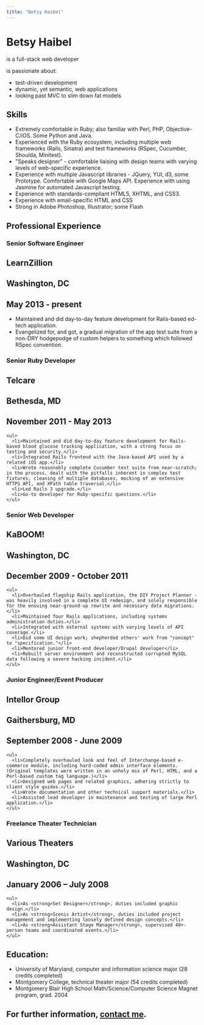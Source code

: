 ```yaml
---
title: "Betsy Haibel"
---
```


<h1>Betsy Haibel</h1>

<section markdown='1' class='blurb'>
<p>is a full-stack web developer</p>
<p>is passionate about:</p>
<ul>
  <li>test-driven development</li>
  <li>dynamic, yet semantic, web applications</li>
  <li>looking past MVC to slim down fat models</li>
</ul>
</section>

<section>
  <h1>Skills</h1>

  <ul>
    <li>Extremely comfortable in Ruby; also familiar with Perl, PHP, Objective-C/iOS. Some Python and Java.</li>
    <li>Experienced with the Ruby ecosystem, including multiple web frameworks (Rails, Sinatra) and test frameworks (RSpec, Cucumber, Shoulda, Minitest).</li>
    <li>"Speaks designer" - comfortable liaising with design teams with varying levels of web-specific experience.</li>
    <li>Experience with multiple Javascript libraries - JQuery, YUI, d3, some Prototype. Comfortable with Google Maps API. Experience with using Jasmine for automated Javascript testing.</li>
    <li>Experience with standards-compliant HTML5, XHTML, and CSS3.</li>
    <li>Experience with email-specific HTML and CSS</li>
    <li>Strong in Adobe Photoshop, Illustrator; some Flash</li>
  </ul>
</section>

<section>
  <h1>Professional Experience</h1>

  <section>
    <h1>Senior Software Engineer</h1>
    <div class='metadata'>
      <h2 class='organization'>LearnZillion</h2>
      <h2 class='location'>Washington, DC</h2>
      <h2 class='time'>May 2013 - present</h2>
    </div>
    <ul>
      <li>Maintained and did day-to-day feature development for Rails-based ed-tech application.</li>
      <li>Evangelized for, and got, a gradual migration of the app test suite from a non-DRY hodgepodge of custom helpers to something which followed RSpec convention.</li>
    </ul>
  </section>

  <section>
    <h1>Senior Ruby Developer</h1>
    <div class='metadata'>
      <h2 class='organization'>Telcare</h2>
      <h2 class='location'>Bethesda, MD</h2>
      <h2 class='time'>November 2011 - May 2013</h2>
    </div>

    <ul>
      <li>Maintained and did day-to-day feature development for Rails-based blood glucose tracking application, with a strong focus on testing and security.</li>
      <li>Integrated Rails frontend with the Java-based API used by a related iOS app.</li>
      <li>Wrote reasonably complete Cucumber test suite from near-scratch; in the process, dealt with the pitfalls inherent in complex test fixtures, cleaning of multiple databases, mocking of an extensive HTTPS API, and XPath table traversal.</li>
      <li>Led Rails 3 upgrade.</li>
      <li>Go-to developer for Ruby-specific questions.</li>
    </ul>
  </section>

  <section>
    <h1>Senior Web Developer</h1>
    <div class='metadata'>
      <h2 class='organization'>KaBOOM!</h2>
      <h2 class='location'>Washington, DC</h2>
      <h2 class='time'>December 2009 - October 2011</h2>
    </div>

    <ul>
      <li>Overhauled flagship Rails application, the DIY Project Planner - was heavily involved in a complete UI redesign, and solely responsible for the ensuing near-ground-up rewrite and necessary data migrations.</li>
      <li>Maintained four Rails applications, including systems administration duties.</li>
      <li>Integrated with external systems with varying levels of API coverage.</li>
      <li>Did some UI design work; shepherded others' work from "concept" to "specification."</li>
      <li>Mentored junior front-end developer/Drupal developer</li>
      <li>Rebuilt server environment and reconstructed corrupted MySQL data following a severe hacking incident.</li>
    </ul>
  </section>

  <section>
    <h1>Junior Engineer/Event Producer</h1>
    <div class='metadata'>
      <h2 class='organization'>Intellor Group</h2>
      <h2 class='location'>Gaithersburg, MD</h2>
      <h2 class='time'>September 2008 - June 2009</h2>
    </div>

    <ul>
      <li>Completely overhauled look and feel of Interchange-based e-commerce module, including hard-coded admin interface elements.(Original templates were written in an unholy mix of Perl, HTML, and a Perl-based custom tag language.)</li>
      <li>Designed web pages and related graphics, adhering strictly to client style guides.</li> 
      <li>Wrote documentation and other technical support materials.</li>
      <li>Assisted lead developer in maintenance and testing of large Perl application.</li>
    </ul>
  </section>

  <section>
    <h1>Freelance Theater Technician</h1>
    <div class='metadata'>
      <h2 class='organization'>Various Theaters</h2>
      <h2 class='location'>Washington, DC</h2>
      <h2 class='time'>January 2006 – July 2008</h2>
    </div>

    <ul>
      <li>As <strong>Set Designer</strong>, duties included graphic design.</li>
      <li>As <strong>Scenic Artist</strong>, duties included project management and implementing loosely defined design concepts.</li>
      <li>As <strong>Assistant Stage Manager</strong>, supervised 40+-person teams and coordinated events.</li>
    </ul>
  </section>
</section>

<section>
  <h1>Education:</h1>

  <ul>
    <li>University of Maryland, computer and information science major (28 credits completed)</li>
    <li>Montgomery College, technical theater major (54 credits completed)</li>
    <li>Montgomery Blair High School Math/Science/Computer Science Magnet program, grad. 2004</li>
  </ul>
</section>

## For further information, [contact me](mailto:betsy.haibel@gmail.com).